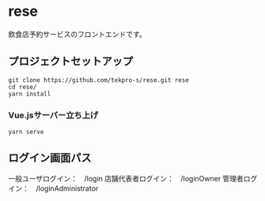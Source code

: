 # rese

飲食店予約サービスのフロントエンドです。

## プロジェクトセットアップ
```
git clone https://github.com/tekpro-s/rese.git rese
cd rese/
yarn install
```

### Vue.jsサーバー立ち上げ
```
yarn serve
```

## ログイン画面パス
一般ユーザログイン：　/login
店舗代表者ログイン：　/loginOwner
管理者ログイン：　/loginAdministrator
